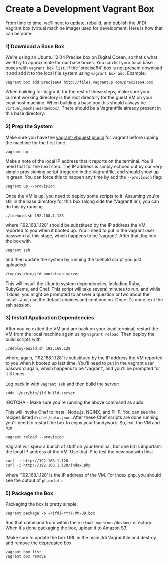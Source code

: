 Create a Development Vagrant Box
================================
From time to time, we'll neet to update, rebuild, and publish the JFDI Vagrant
box (virtual machine image) used for development.  Here is how that can be done:

### 1) Download a Base Box
We're using an Ubuntu 12.04 Precise box on Digital Ocean, so that's what we'll
try to approximate for our base boxes. You can list your local base boxes with
`vagrant box list`. If the 'precise64' box is not present download it and add
it to the local file system using `vagrant box add`. Example:

	vagrant box add precise64 http://files.vagrantup.com/precise64.box

When building for Vagrant, for the rest of these steps, make sure your current
working directory is the root directory for the guest VM on your local host
machine. When building a base box this should always be
`virtual_machines/devbox/`. There should be a Vagrantfile already present in
this base directory.

### 2) Prep the System
Make sure you have the [vagrant-vbguest
plugin](https://github.com/dotless-de/vagrant-vbguest) for vagrant before
upping the machine for the first time.

	vagrant up

Make a note of the local IP address that it reports on the terminal. You'll
need that for the next step. The IP address is simply echoed out by our very simple provisioning script triggered in the Vagrantfile, and should show up in green. You can force this to happen any time by add the `--provision` flag:

	vagrant up --provision

Once the VM is up, you need to deploy some scripts to it. Assuming you're still
in the base directory for this box (along side the 'Vagrantfile'), you can do
this by running

	./toehold.sh 192.168.1.128

where '192.168.1.128' should be substitued by the IP address the VM reported to
you when it booted up. You'll need to put in the vagrant user password at this
stage, which happens to be 'vagrant'. After that, log into the box with

	vagrant ssh

and then update the system by running the toehold script you just uploaded:

	/tmp/usr/bin/jfd bootstrap-server

This will install the Ubuntu system dependencies, including Ruby, RubyGems, and
Chef. This script will take several minutes to run, and while it does, you
might be prompted to answer a question or two about the install. Just use the
default choices and continue on. Once it's done, exit the ssh session.


### 3) Install Application Dependencies
After you've exited the VM and are back on your local terminal, restart the VM
from the local machine again using `vagrant reload`. Then deploy the build
scripts with

	./deploy-build.sh 192.168.128

where, again, '192.168.1.128' is substitued by the IP address the VM reported
to you when it booted up last time. You'll need to put in the vagrant user
password again, which happens to be 'vagrant', and you'll be prompted for it 3
times.

Log back in with `vagrant ssh` and then build the server:

	sudo ~/usr/bin/jfd build-server

!GOTCHA - Make sure you're running the above command as sudo.

This will invoke Chef to install Node.js, NGINX, and PHP. You can see the
recipes listed in `chef/solo.json`. After these Chef scripts are done running
you'll need to restart the box to enjoy your handywork. So, exit the VM and run

	vagrant reload --provision

Vagrant will spew a bunch of stuff on your terminal, but one bit is important:
the local IP address of the VM. Use that IP to test the new box with this:

	curl -i http://192.168.1.128
	curl -i http://192.168.1.128/index.php

where '192.168.1.128' is the IP address of the VM. For index.php, you should
see the output of `phpinfo()`.


### 5) Package the Box
Packaging the box is pretty simple:

	vagrant package -o ~/jfdi-YYYY-MM-DD.box

Run that command from within the `virtual_machines/devbox/` directory. When it's done packaging the box, upload it to Amazon S3.

!Make sure to update the box URL in the main jfdi Vagrantfile and destroy and remove the deprecated box.

	vagrant box list
	vagrant box remove

